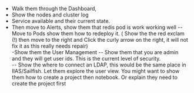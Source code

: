 - Walk them through the Dashboard,
- Show the nodes and cluster log
- Service available and their current state.  
- Then move to Alerts, show them that redis pod is work working well
-- Move to Pods show them how to redeploy it.  ( Show the the red exclam (!)  then move to the right and Click the curly arrow on the right,   it will not fix it as this really needs repair)  
-Show them the User Management
 -- Show them that you are admin and they will get user ids.  This is the current level of security.  
 -- Show the where to connect an LDAP, this would be the same place in IIAS/Sailfish.
Let them explore the user view.   You might want to show them how to create a project then notebook.   Or explain they need to create the project first
